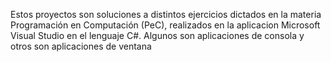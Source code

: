 Estos proyectos son soluciones a distintos ejercicios dictados en la materia Programación en Computación (PeC), realizados en la aplicacion Microsoft Visual Studio en el lenguaje C#.
Algunos son aplicaciones de consola y otros son aplicaciones de ventana
